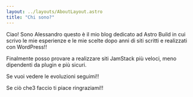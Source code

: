 ```yaml
---
layout: ../layouts/AboutLayout.astro
title: "Chi sono?"
---
```


Ciao! Sono Alessandro questo è il mio blog dedicato ad Astro Build in cui scrivo le mie esperienze e le mie scelte dopo anni di siti scritti e realizzati con WordPress!!

Finalmente posso provare a realizzare siti JamStack più veloci, meno dipendenti da plugin e più sicuri.

Se vuoi vedere le evoluzioni seguimi!!

Se ciò che3 faccio ti piace ringraziami!!
